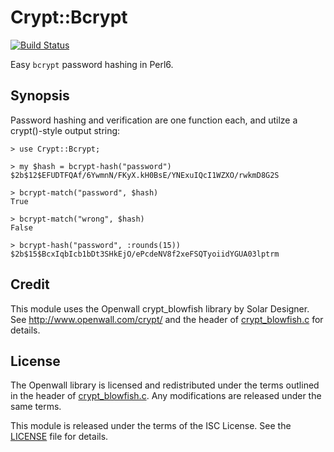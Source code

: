 # Crypt::Bcrypt #
[![Build Status](https://travis-ci.org/skinkade/p6-Crypt-Bcrypt.svg?branch=master)](https://travis-ci.org/skinkade/p6-Crypt-Bcrypt)

Easy `bcrypt` password hashing in Perl6.



## Synopsis ##
Password hashing and verification are one function each, and utilze a
crypt()-style output string:
```
> use Crypt::Bcrypt;

> my $hash = bcrypt-hash("password")
$2b$12$EFUDTFQAf/6YwmnN/FKyX.kH0BsE/YNExuIQcI1WZXO/rwkmD8G2S

> bcrypt-match("password", $hash)
True

> bcrypt-match("wrong", $hash)
False

> bcrypt-hash("password", :rounds(15))
$2b$15$BcxIqbIcb1bDt3SHkEjO/ePcdeNV8f2xeFSQTyoiidYGUA03lptrm
```



## Credit ##

This module uses the Openwall crypt\_blowfish library by Solar Designer. See http://www.openwall.com/crypt/ and the header of
[crypt\_blowfish.c](ext/crypt_blowfish-1.3/crypt_blowfish.c) for details.

## License ##

The Openwall library is licensed and redistributed under the terms outlined in the header of [crypt\_blowfish.c](ext/crypt_blowfish-1.3/crypt_blowfish.c). Any modifications are released under the same terms.

This module is released under the terms of the ISC License.
See the [LICENSE](LICENSE) file for details.
